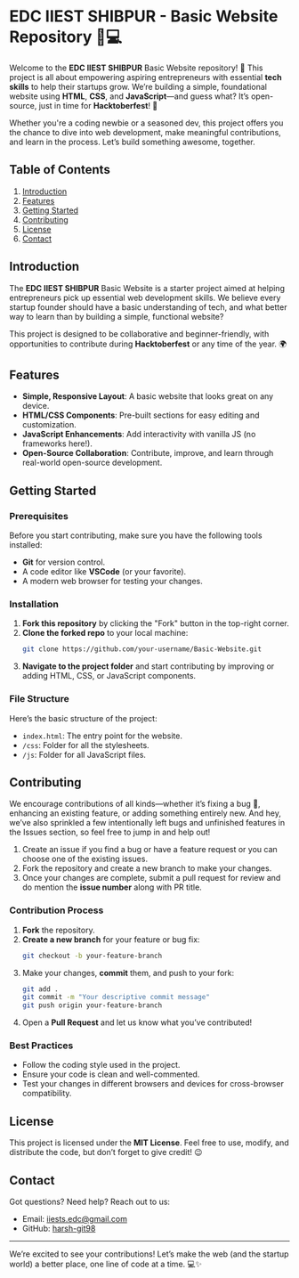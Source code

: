 
# EDC IIEST SHIBPUR - Basic Website Repository 🌱💻

Welcome to the **EDC IIEST SHIBPUR** Basic Website repository! 🚀 This project is all about empowering aspiring entrepreneurs with essential **tech skills** to help their startups grow. We’re building a simple, foundational website using **HTML**, **CSS**, and **JavaScript**—and guess what? It’s open-source, just in time for **Hacktoberfest**! 🎉

Whether you're a coding newbie or a seasoned dev, this project offers you the chance to dive into web development, make meaningful contributions, and learn in the process. Let’s build something awesome, together.

## Table of Contents

1. [Introduction](#introduction)
2. [Features](#features)
3. [Getting Started](#getting-started)
4. [Contributing](#contributing)
5. [License](#license)
6. [Contact](#contact)

## Introduction

The **EDC IIEST SHIBPUR** Basic Website is a starter project aimed at helping entrepreneurs pick up essential web development skills. We believe every startup founder should have a basic understanding of tech, and what better way to learn than by building a simple, functional website?

This project is designed to be collaborative and beginner-friendly, with opportunities to contribute during **Hacktoberfest** or any time of the year. 🌍

## Features

- **Simple, Responsive Layout**: A basic website that looks great on any device.
- **HTML/CSS Components**: Pre-built sections for easy editing and customization.
- **JavaScript Enhancements**: Add interactivity with vanilla JS (no frameworks here!).
- **Open-Source Collaboration**: Contribute, improve, and learn through real-world open-source development.

## Getting Started

### Prerequisites

Before you start contributing, make sure you have the following tools installed:

- **Git** for version control.
- A code editor like **VSCode** (or your favorite).
- A modern web browser for testing your changes.

### Installation

1. **Fork this repository** by clicking the "Fork" button in the top-right corner.
2. **Clone the forked repo** to your local machine:
   ```bash
   git clone https://github.com/your-username/Basic-Website.git
   ```
3. **Navigate to the project folder** and start contributing by improving or adding HTML, CSS, or JavaScript components.

### File Structure

Here’s the basic structure of the project:

- `index.html`: The entry point for the website.
- `/css`: Folder for all the stylesheets.
- `/js`: Folder for all JavaScript files.


## Contributing
We encourage contributions of all kinds—whether it’s fixing a bug 🐞, enhancing an existing feature, or adding something entirely new. And hey, we’ve also sprinkled a few intentionally left bugs and unfinished features in the Issues section, so feel free to jump in and help out!

1. Create an issue if you find a bug or have a feature request or you can choose one of the existing issues.
2. Fork the repository and create a new branch to make your changes.
3. Once your changes are complete, submit a pull request for review and do mention the **issue number** along with PR title.


### Contribution Process

1. **Fork** the repository.
2. **Create a new branch** for your feature or bug fix:
   ```bash
   git checkout -b your-feature-branch
   ```
3. Make your changes, **commit** them, and push to your fork:
   ```bash
   git add .
   git commit -m "Your descriptive commit message"
   git push origin your-feature-branch
   ```
4. Open a **Pull Request** and let us know what you’ve contributed!

### Best Practices

- Follow the coding style used in the project.
- Ensure your code is clean and well-commented.
- Test your changes in different browsers and devices for cross-browser compatibility.

## License

This project is licensed under the **MIT License**. Feel free to use, modify, and distribute the code, but don’t forget to give credit! 😉

## Contact

Got questions? Need help? Reach out to us:

- Email: [iiests.edc@gmail.com](mailto:iiests.edc@gmail.com)
- GitHub: [harsh-git98](https://github.com/harsh-git98)

---

We’re excited to see your contributions! Let’s make the web (and the startup world) a better place, one line of code at a time. 💻✨
